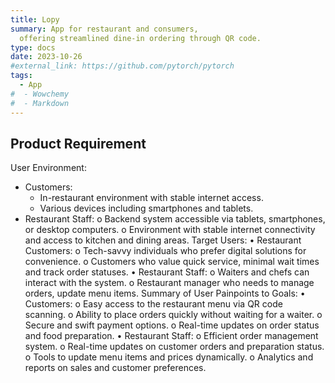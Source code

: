 ```yaml
---
title: Lopy
summary: App for restaurant and consumers, 
  offering streamlined dine-in ordering through QR code.
type: docs
date: 2023-10-26
#external_link: https://github.com/pytorch/pytorch
tags:
  - App
#  - Wowchemy
#  - Markdown
---
```

## Product Requirement

User Environment:
- Customers:
  - In-restaurant environment with stable internet access.
  - Various devices including smartphones and tablets.
- Restaurant Staff:
    o	Backend system accessible via tablets, smartphones, or desktop computers.
    o	Environment with stable internet connectivity and access to kitchen and dining areas.
    Target Users:
    •	Restaurant Customers:
    o	Tech-savvy individuals who prefer digital solutions for convenience.
    o	Customers who value quick service, minimal wait times and track order statuses.
    •	Restaurant Staff:
    o	Waiters and chefs can interact with the system.
    o	Restaurant manager who needs to manage orders, update menu items.
    Summary of User Painpoints to Goals:
    •	Customers:
    o	Easy access to the restaurant menu via QR code scanning.
    o	Ability to place orders quickly without waiting for a waiter.
    o	Secure and swift payment options.
    o	Real-time updates on order status and food preparation.
    •	Restaurant Staff:
    o	Efficient order management system.
    o	Real-time updates on customer orders and preparation status.
    o	Tools to update menu items and prices dynamically.
    o	Analytics and reports on sales and customer preferences.


<!--more-->
